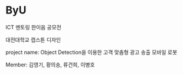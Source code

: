 # ByU
ICT 멘토링 한이음 공모전

대전대학교 캡스톤 디자인

project name: Object Detection을 이용한 고객 맞춤형 광고 송출 모바일 로봇

Member: 김영기, 황의송, 류건희, 이병호

